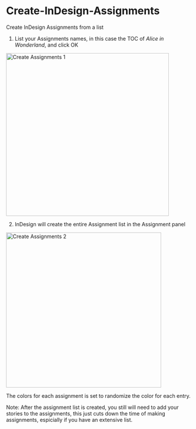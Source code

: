 # Create-InDesign-Assignments
Create InDesign Assignments from a list 

1. List your Assignments names, in this case the TOC of _Alice in Wonderland_, and click OK 

<img width="442" alt="Create Assignments 1" src="https://user-images.githubusercontent.com/1234174/229976038-9438961c-0922-4181-8791-67cfba9cb08f.png">

2. InDesign will create the entire Assignment list in the Assignment panel

<img width="421" alt="Create Assignments 2" src="https://user-images.githubusercontent.com/1234174/229976042-f7917c48-e374-4c61-b23a-39c5d4bccd3e.png">

The colors for each assignment is set to randomize the color for each entry.

Note: After the assignment list is created, you still will need to add your stories to the assignments, this just cuts down the time of making assignments, espicially if you have an extensive list.
